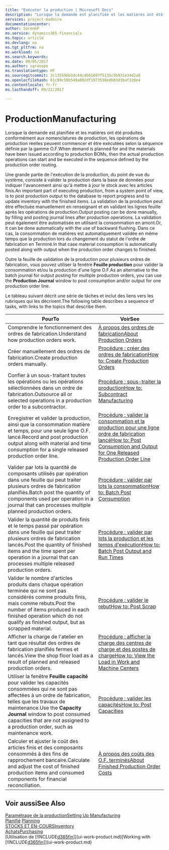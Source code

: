 ```yaml
---
title: "Exécuter la production | Microsoft Docs"
description: "Lorsque la demande est planifiée et les matières ont été produites conformément aux nomenclatures de production, les opérations de production réelles peuvent commencer et être exécutées selon la séquence définie par la gamme O.F."
services: project-madeira
documentationcenter: 
author: SorenGP
ms.service: dynamics365-financials
ms.topic: article
ms.devlang: na
ms.tgt_pltfrm: na
ms.workload: na
ms.search.keywords: 
ms.date: 09/05/2017
ms.author: sgroespe
ms.translationtype: HT
ms.sourcegitcommit: 2c13559bb3dc44cdb61697f5135c5b931e34d2a8
ms.openlocfilehash: 61c89c50b549a802df1973538edb83d3baf328e4
ms.contentlocale: fr-fr
ms.lasthandoff: 09/22/2017

---
```

# <a name="manufacturing"></a><span data-ttu-id="8cf99-103">Production</span><span class="sxs-lookup"><span data-stu-id="8cf99-103">Manufacturing</span></span>
<span data-ttu-id="8cf99-104">Lorsque la demande est planifiée et les matières ont été produites conformément aux nomenclatures de production, les opérations de production réelles peuvent commencer et être exécutées selon la séquence définie par la gamme O.F.</span><span class="sxs-lookup"><span data-stu-id="8cf99-104">When demand is planned for and the materials have been issued according to production BOMs, then the actual production operations can start and be executed in the sequence defined by the production order routing.</span></span>  

<span data-ttu-id="8cf99-105">Une grande partie de l'exécution de la production, du point de vue du système, consiste à valider la production dans la base de données pour indiquer l'avancement ainsi qu'à mettre à jour le stock avec les articles finis.</span><span class="sxs-lookup"><span data-stu-id="8cf99-105">An important part of executing production, from a system point of view, is to post production output to the database to report progress and to update inventory with the finished items.</span></span> <span data-ttu-id="8cf99-106">La validation de la production peut être effectuée manuellement en renseignant et en validant les lignes feuille après les opérations de production.</span><span class="sxs-lookup"><span data-stu-id="8cf99-106">Output posting can be done manually, by filling and posting journal lines after production operations.</span></span> <span data-ttu-id="8cf99-107">La validation peut également être automatisée en utilisant la consommation en amont.</span><span class="sxs-lookup"><span data-stu-id="8cf99-107">Or, it can be done automatically with the use of backward flushing.</span></span> <span data-ttu-id="8cf99-108">Dans ce cas, la consommation de matières est automatiquement validée en même temps que la production lors du changement du statut de l'ordre de fabrication en Terminé.</span><span class="sxs-lookup"><span data-stu-id="8cf99-108">In that case material consumption is automatically posted along with output when the production order changes to finished.</span></span>  

<span data-ttu-id="8cf99-109">Outre la feuille de validation de la production pour plusieurs ordres de fabrication, vous pouvez utiliser la fenêtre **Feuille production** pour valider la consommation et/ou la production d'une ligne O.F.</span><span class="sxs-lookup"><span data-stu-id="8cf99-109">As an alternative to the batch journal for output posting for multiple production orders, you can use the **Production Journal** window to post consumption and/or output for one production order line.</span></span>  

<span data-ttu-id="8cf99-110">Le tableau suivant décrit une série de tâches et inclut des liens vers les rubriques qui les décrivent.</span><span class="sxs-lookup"><span data-stu-id="8cf99-110">The following table describes a sequence of tasks, with links to the topics that describe them.</span></span>   

|<span data-ttu-id="8cf99-111">**Pour**</span><span class="sxs-lookup"><span data-stu-id="8cf99-111">**To**</span></span>|<span data-ttu-id="8cf99-112">**Voir**</span><span class="sxs-lookup"><span data-stu-id="8cf99-112">**See**</span></span>|  
|------------|-------------|  
|<span data-ttu-id="8cf99-113">Comprendre le fonctionnement des ordres de fabrication.</span><span class="sxs-lookup"><span data-stu-id="8cf99-113">Understand how production orders work.</span></span>|[<span data-ttu-id="8cf99-114">À propos des ordres de fabrication</span><span class="sxs-lookup"><span data-stu-id="8cf99-114">About Production Orders</span></span>](production-about-production-orders.md)|
|<span data-ttu-id="8cf99-115">Créer manuellement des ordres de fabrication.</span><span class="sxs-lookup"><span data-stu-id="8cf99-115">Create production orders manually.</span></span>|[<span data-ttu-id="8cf99-116">Procédure : créer des ordres de fabrication</span><span class="sxs-lookup"><span data-stu-id="8cf99-116">How to: Create Production Orders</span></span>](production-how-to-create-production-orders.md)|
|<span data-ttu-id="8cf99-117">Confier à un sous-traitant toutes les opérations ou les opérations sélectionnées dans un ordre de fabrication.</span><span class="sxs-lookup"><span data-stu-id="8cf99-117">Outsource all or selected operations in a production order to a subcontractor.</span></span>|[<span data-ttu-id="8cf99-118">Procédure : sous-traiter la production</span><span class="sxs-lookup"><span data-stu-id="8cf99-118">How to: Subcontract Manufacturing</span></span>](production-how-to-subcontract-manufacturing.md)|
|<span data-ttu-id="8cf99-119">Enregistrer et valider la production, ainsi que la consommation matière et temps, pour une seule ligne O.F. lancé.</span><span class="sxs-lookup"><span data-stu-id="8cf99-119">Record and post production output along with material and time consumption for a single released production order line.</span></span>|[<span data-ttu-id="8cf99-120">Procédure : valider la consommation et la production pour une ligne ordre de fabrication lancé</span><span class="sxs-lookup"><span data-stu-id="8cf99-120">How to: Post Consumption and Output for One Released Production Order Line</span></span>](production-how-to-register-consumption-and-output.md)|  
|<span data-ttu-id="8cf99-121">Valider par lots la quantité de composants utilisés par opération dans une feuille qui peut traiter plusieurs ordres de fabrication planifiés.</span><span class="sxs-lookup"><span data-stu-id="8cf99-121">Batch post the quantity of components used per operation in a journal that can processes multiple planned production orders.</span></span>|[<span data-ttu-id="8cf99-122">Procédure : valider par lots la consommation</span><span class="sxs-lookup"><span data-stu-id="8cf99-122">How to: Batch Post Consumption</span></span>](production-how-to-post-consumption.md)|
|<span data-ttu-id="8cf99-123">Valider la quantité de produits finis et le temps passé par opération dans une feuille qui peut traiter plusieurs ordres de fabrication lancés.</span><span class="sxs-lookup"><span data-stu-id="8cf99-123">Post the quantity of finished items and the time spent per operation in a journal that can processes multiple released production orders.</span></span>|[<span data-ttu-id="8cf99-124">Procédure : valider par lots la production et les temps d'exécution</span><span class="sxs-lookup"><span data-stu-id="8cf99-124">How to: Batch Post Output and Run Times</span></span>](production-how-to-post-output-quantity.md)|  
|<span data-ttu-id="8cf99-125">Valider le nombre d'articles produits dans chaque opération terminée qui ne sont pas considérés comme produits finis, mais comme rebuts.</span><span class="sxs-lookup"><span data-stu-id="8cf99-125">Post the number of items produced in each finished operation which do not qualify as finished output, but as scrapped material.</span></span>|[<span data-ttu-id="8cf99-126">Procédure : valider le rebut</span><span class="sxs-lookup"><span data-stu-id="8cf99-126">How to: Post Scrap</span></span>](production-how-to-post-scrap.md)|
|<span data-ttu-id="8cf99-127">Afficher la charge de l'atelier en tant que résultat des ordres de fabrication planifiés fermes et lancés.</span><span class="sxs-lookup"><span data-stu-id="8cf99-127">View the shop floor load as a result of planned and released production orders.</span></span>|[<span data-ttu-id="8cf99-128">Procédure : afficher la charge des centres de charge et des postes de charge</span><span class="sxs-lookup"><span data-stu-id="8cf99-128">How to: View the Load in Work and Machine Centers</span></span>](production-how-to-view-the-load-on-work-centers.md)|      
|<span data-ttu-id="8cf99-129">Utiliser la fenêtre **Feuille capacité** pour valider les capacités consommées qui ne sont pas affectées à un ordre de fabrication, telles que les travaux de maintenance.</span><span class="sxs-lookup"><span data-stu-id="8cf99-129">Use the **Capacity Journal** window to post consumed capacities that are not assigned to a production order, such as maintenance work.</span></span>|[<span data-ttu-id="8cf99-130">Procédure : valider les capacités</span><span class="sxs-lookup"><span data-stu-id="8cf99-130">How to: Post Capacities</span></span>](production-how-to-post-capacities.md)|  
|<span data-ttu-id="8cf99-131">Calculer et ajuster le coût des articles finis et des composants consommés à des fins de rapprochement bancaire.</span><span class="sxs-lookup"><span data-stu-id="8cf99-131">Calculate and adjust the cost of finished production items and consumed components for financial reconciliation.</span></span>|[<span data-ttu-id="8cf99-132">À propos des coûts des O.F. terminés</span><span class="sxs-lookup"><span data-stu-id="8cf99-132">About Finished Production Order Costs</span></span>](finance-about-finished-production-order-costs.md)|  

## <a name="see-also"></a><span data-ttu-id="8cf99-133">Voir aussi</span><span class="sxs-lookup"><span data-stu-id="8cf99-133">See Also</span></span>  
[<span data-ttu-id="8cf99-134">Paramétrage de la production</span><span class="sxs-lookup"><span data-stu-id="8cf99-134">Setting Up Manufacturing</span></span>](production-configure-production-processes.md)  
<span data-ttu-id="8cf99-135">[Planifié](production-planning.md)    </span><span class="sxs-lookup"><span data-stu-id="8cf99-135">[Planning](production-planning.md)    </span></span>  
[<span data-ttu-id="8cf99-136">STOCKS ET EN-COURS</span><span class="sxs-lookup"><span data-stu-id="8cf99-136">Inventory</span></span>](inventory-manage-inventory.md)  
[<span data-ttu-id="8cf99-137">Achats</span><span class="sxs-lookup"><span data-stu-id="8cf99-137">Purchasing</span></span>](purchasing-manage-purchasing.md)  
<span data-ttu-id="8cf99-138">[Utilisation de [!INCLUDE[d365fin](includes/d365fin_md.md)]](ui-work-product.md)</span><span class="sxs-lookup"><span data-stu-id="8cf99-138">[Working with [!INCLUDE[d365fin](includes/d365fin_md.md)]](ui-work-product.md)</span></span>

